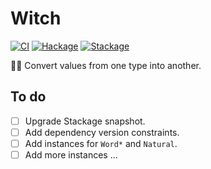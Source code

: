 # Witch

[![CI](https://github.com/tfausak/witch/workflows/CI/badge.svg)](https://github.com/tfausak/witch/actions/new)
[![Hackage](https://img.shields.io/hackage/v/witch)](https://hackage.haskell.org/package/witch)
[![Stackage](https://www.stackage.org/package/witch/badge/nightly?label=stackage)](https://www.stackage.org/package/witch)

:mage_woman: Convert values from one type into another.

## To do

- [ ] Upgrade Stackage snapshot.
- [ ] Add dependency version constraints.
- [ ] Add instances for `Word*` and `Natural`.
- [ ] Add more instances ...
